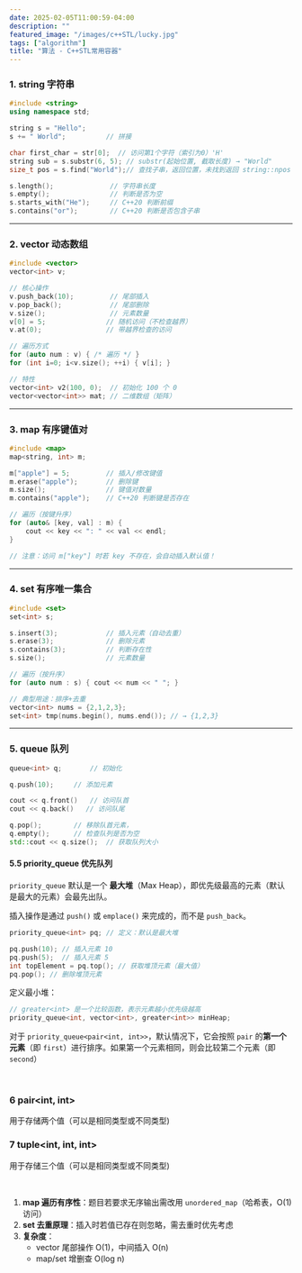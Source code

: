 ```yaml
---
date: 2025-02-05T11:00:59-04:00
description: ""
featured_image: "/images/c++STL/lucky.jpg"
tags: ["algorithm"]
title: "算法 - C++STL常用容器"
---
```


### **1. string 字符串**
```cpp
#include <string>
using namespace std;

string s = "Hello";
s += " World";          // 拼接

char first_char = str[0];  // 访问第1个字符（索引为0）'H'
string sub = s.substr(6, 5); // substr(起始位置, 截取长度) → "World"
size_t pos = s.find("World");// 查找子串，返回位置，未找到返回 string::npos

s.length();              // 字符串长度
s.empty();               // 判断是否为空
s.starts_with("He");     // C++20 判断前缀
s.contains("or");        // C++20 判断是否包含子串
```

---

### **2. vector 动态数组**
```cpp
#include <vector>
vector<int> v;

// 核心操作
v.push_back(10);         // 尾部插入
v.pop_back();            // 尾部删除
v.size();                // 元素数量
v[0] = 5;               // 随机访问（不检查越界）
v.at(0);                // 带越界检查的访问

// 遍历方式
for (auto num : v) { /* 遍历 */ }
for (int i=0; i<v.size(); ++i) { v[i]; }

// 特性
vector<int> v2(100, 0);  // 初始化 100 个 0
vector<vector<int>> mat; // 二维数组（矩阵）
```

---

### **3. map 有序键值对**
```cpp
#include <map>
map<string, int> m;

m["apple"] = 5;         // 插入/修改键值
m.erase("apple");       // 删除键
m.size();               // 键值对数量
m.contains("apple");    // C++20 判断键是否存在

// 遍历（按键升序）
for (auto& [key, val] : m) { 
    cout << key << ": " << val << endl; 
}

// 注意：访问 m["key"] 时若 key 不存在，会自动插入默认值！
```

---

### **4. set 有序唯一集合**
```cpp
#include <set>
set<int> s;

s.insert(3);            // 插入元素（自动去重）
s.erase(3);             // 删除元素
s.contains(3);          // 判断存在性
s.size();               // 元素数量

// 遍历（按升序）
for (auto num : s) { cout << num << " "; }

// 典型用途：排序+去重
vector<int> nums = {2,1,2,3};
set<int> tmp(nums.begin(), nums.end()); // → {1,2,3}
```

---

### 5. queue 队列

```c++
queue<int> q;		// 初始化

q.push(10);		// 添加元素

cout << q.front() 	// 访问队首
cout << q.back()   // 访问队尾

q.pop();		// 移除队首元素，
q.empty();		// 检查队列是否为空
std::cout << q.size();  // 获取队列大小
```
#### 5.5 priority_queue 优先队列

`priority_queue` 默认是一个 **最大堆**（Max Heap），即优先级最高的元素（默认是最大的元素）会最先出队。

插入操作是通过 `push()` 或 `emplace()` 来完成的，而不是 `push_back`。

```c++
priority_queue<int> pq; // 定义：默认是最大堆

pq.push(10); // 插入元素 10
pq.push(5);  // 插入元素 5
int topElement = pq.top(); // 获取堆顶元素（最大值）
pq.pop(); // 删除堆顶元素
```

定义最小堆：

```c++
// greater<int> 是一个比较函数，表示元素越小优先级越高
priority_queue<int, vector<int>, greater<int>> minHeap;
```

对于 `priority_queue<pair<int, int>>`，默认情况下，它会按照 `pair` 的**第一个元素**（即 `first`）进行排序。如果第一个元素相同，则会比较第二个元素（即 `second`）

&nbsp;

### 6 pair<int, int>

用于存储两个值（可以是相同类型或不同类型)

### 7 tuple<int, int, int>

用于存储三个值（可以是相同类型或不同类型)

&nbsp;

1. **map 遍历有序性**：题目若要求无序输出需改用 `unordered_map`（哈希表，O(1)访问）
2. **set 去重原理**：插入时若值已存在则忽略，需去重时优先考虑
3. **复杂度**：
   - vector 尾部操作 O(1)，中间插入 O(n)
   - map/set 增删查 O(log n)

